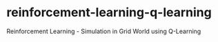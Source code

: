# reinforcement-learning-q-learning
Reinforcement Learning - Simulation in Grid World using Q-Learning

